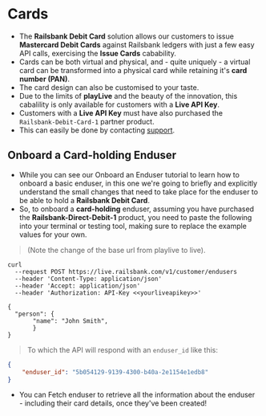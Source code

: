 # Cards

  - The **Railsbank Debit Card** solution allows our customers to issue **Mastercard Debit Cards** against Railsbank ledgers with just a few easy API calls, exercising the **Issue Cards** cabability.
  - Cards can be both virtual and physical, and - quite uniquely - a virtual card can be transformed into a physical card while retaining it's **card number (PAN)**.
  - The card design can also be customised to your taste.
  - Due to the limits of **playLive** and the beauty of the innovation, this cabalility is only available for customers with a **Live API Key**.
  - Customers with a **Live API Key** must have also purchased the `Railsbank-Debit-Card-1`  partner product.
  - This can easily be done by contacting [support](mailto:support@railsbank.com).

## Onboard a Card-holding Enduser

  - While you can see our Onboard an Enduser tutorial to learn how to onboard a basic enduser, in this one we're going to briefly and explicitly understand the small changes that need to take place for the enduser to be able to hold a **Railsbank Debit Card**.
  - So, to onboard a **card-holding** enduser, assuming you have purchased the **Railsbank-Direct-Debit-1** product, you need to paste the following into your terminal or testing tool, making sure to replace the example values for your own.

  > (Note the change of the base url from playlive to live).

  ```shell
  curl
    --request POST https://live.railsbank.com/v1/customer/endusers
    --header 'Content-Type: application/json'
  	--header 'Accept: application/json'
  	--header 'Authorization: API-Key <<yourliveapikey>>'

  {
  	"person": {
         "name": "John Smith",
         }
  }
  ```
  > To which the API will respond with an `enduser_id` like this:

  ```JSON
  {
      "enduser_id": "5b054129-9139-4300-b40a-2e1154e1edb8"
  }
  ```
  - You can Fetch enduser to retrieve all the information about the enduser - including their card details, once they've been created!
